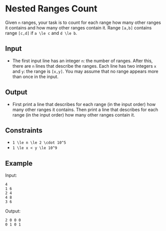 # Nested Ranges Count 

Given ```n``` ranges, your task is to count for each range how many other ranges it contains and how many other ranges contain it.
Range ```[a,b]``` contains range ```[c,d]``` if ```a \le c``` and ```d \le b```.
## Input
- The first input line has an integer ```n```: the number of ranges.
After this, there are ```n``` lines that describe the ranges. Each line has two integers ```x``` and ```y```: the range is ```[x,y]```.
You may assume that no range appears more than once in the input.
## Output
- First print a line that describes for each range (in the input order) how many other ranges it contains.
Then print a line that describes for each range (in the input order) how many other ranges contain it.
## Constraints

- ```1 \le n \le 2 \cdot 10^5```
- ```1 \le x < y \le 10^9```

## Example
Input:
```
4
1 6
2 4
4 8
3 6
```

Output:
```
2 0 0 0
0 1 0 1
```
